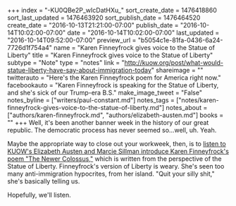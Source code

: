 +++
index = "-KU0QBe2P_wIcDatHXu_"
sort_create_date = 1476418860
sort_last_updated = 1476463920
sort_publish_date = 1476464520
create_date = "2016-10-13T21:21:00-07:00"
publish_date = "2016-10-14T10:02:00-07:00"
date = "2016-10-14T10:02:00-07:00"
last_updated = "2016-10-14T09:52:00-07:00"
preview_url = "b5054c1e-81fa-0436-6a24-7726d1f754a4"
name = "Karen Finneyfrock gives voice to the Statue of Liberty"
title = "Karen Finneyfrock gives voice to the Statue of Liberty"
subtype = "Note"
type = "notes"
link = "http://kuow.org/post/what-would-statue-liberty-have-say-about-immigration-today"
shareimage = ""
twitterauto = "Here's the Karen Finneyfrock poem for America right now."
facebookauto = "Karen Finneyfrock is speaking for the Statue of Liberty, and she's sick of our Trump-era B.S."
make_image_tweet = "False"
notes_byline = ["writers/paul-constant.md"]
notes_tags = ["notes/karen-finneyfrock-gives-voice-to-the-statue-of-liberty.md"]
notes_about = ["authors/karen-finneyfrock.md", "authors/elizabeth-austen.md"]
books = ""
+++
Well, it's been another banner week in the history of our great republic. The democratic process has never seemed so...well, uh. Yeah. 

Maybe the appropriate way to close out your workweek, then, is to [listen to KUOW's Elizabeth Austen and Marcie Sillman introduce Karen Finneyfrock's poem "The Newer Colossus,"](http://kuow.org/post/what-would-statue-liberty-have-say-about-immigration-today) which is written from the perspective of the Statue of Liberty. Finneyfrock's version of Liberty is weary. She's seen too many anti-immigration hypocrites, from her island. "Quit your silly shit," she's basically telling us. 

Hopefully, we'll listen.